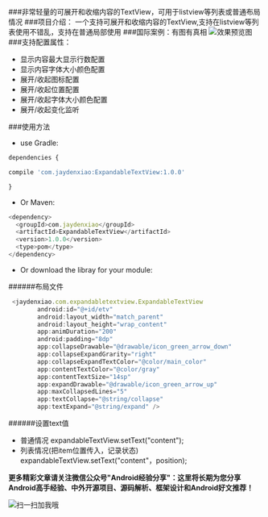 ###非常轻量的可展开和收缩内容的TextView，可用于listview等列表或普通布局情况
###项目介绍： 
   一个支持可展开和收缩内容的TextView,支持在listview等列表使用不错乱，支持在普通局部使用
###国际案例：有图有真相
![效果预览图](https://github.com/jaydenxiao2016/ExpandableTextViewExample/blob/master/arts/expandabletextview.gif)
###支持配置属性：
 - 显示内容最大显示行数配置
 - 显示内容字体大小颜色配置
 - 展开/收起图标配置
 - 展开/收起位置配置
 - 展开/收起字体大小颜色配置
 - 展开/收起变化监听

###使用方法
- use Gradle:

```javascript
dependencies {

compile 'com.jaydenxiao:ExpandableTextView:1.0.0'

}
```
- Or Maven:

```javascript
<dependency>
  <groupId>com.jaydenxiao</groupId>
  <artifactId>ExpandableTextView</artifactId>
  <version>1.0.0</version>
  <type>pom</type>
</dependency>
```

- Or download the libray for your module:


######布局文件
```javascript
 <jaydenxiao.com.expandabletextview.ExpandableTextView
        android:id="@+id/etv"
        android:layout_width="match_parent"
        android:layout_height="wrap_content"
        app:animDuration="200"
        android:padding="8dp"
        app:collapseDrawable="@drawable/icon_green_arrow_down"
        app:collapseExpandGrarity="right"
        app:collapseExpandTextColor="@color/main_color"
        app:contentTextColor="@color/gray"
        app:contentTextSize="14sp"
        app:expandDrawable="@drawable/icon_green_arrow_up"
        app:maxCollapsedLines="5"
        app:textCollapse="@string/collapse"
        app:textExpand="@string/expand" />
```

######设置text值

- 普通情况
expandableTextView.setText("content");
- 列表情况(把item位置传入，记录状态)
expandableTextView.setText("content"，position);


**更多精彩文章请关注微信公众号"Android经验分享"：这里将长期为您分享Android高手经验、中外开源项目、源码解析、框架设计和Android好文推荐！**


![扫一扫加我哦](https://github.com/jaydenxiao2016/ExpandableTextViewExample/blob/master/arts/qrcode_for_gh_e90bfe968c01_430.jpg)
